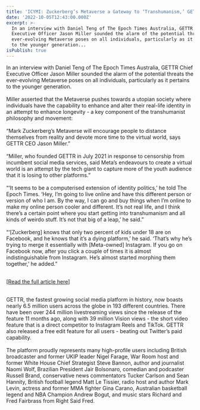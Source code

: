 ```yaml
---
title: 'ICYMI: Zuckerberg’s Metaverse a Gateway to ‘Transhumanism,’ GETTR CEO Warns '
date: '2022-10-05T12:43:00.000Z'
excerpt: >-
  In an interview with Daniel Teng of The Epoch Times Australia, GETTR Chief
  Executive Officer Jason Miller sounded the alarm of the potential threats the
  ever-evolving Metaverse poses on all individuals, particularly as it pertains
  to the younger generation...
isPublish: true
---
```


In an interview with Daniel Teng of The Epoch Times Australia, GETTR Chief Executive Officer Jason Miller sounded the alarm of the potential threats the ever-evolving Metaverse poses on all individuals, particularly as it pertains to the younger generation.  
   
Miller asserted that the Metaverse pushes towards a utopian society where individuals have the capability to enhance and alter their real-life identity in an attempt to enhance longevity - a key component of the transhumanist philosophy and movement:   
   
“Mark Zuckerberg’s Metaverse will encourage people to distance themselves from reality and devote more time to the virtual world, says GETTR CEO Jason Miller.”  
   
“Miller, who founded GETTR in July 2021 in response to censorship from incumbent social media services, said Meta’s endeavours to create a virtual world is an attempt by the tech giant to capture more of the youth audience that it is losing to other platforms.”  
   
“‘It seems to be a computerised extension of identity politics,’ he told The Epoch Times. ‘Hey, I’m going to live online and have this different person or version of who I am. By the way, I can go and buy things when I’m online to make my online person cooler and different. It’s not real life, and I think there’s a certain point where you start getting into transhumanism and all kinds of weirdo stuff. It’s not that big of a leap,’ he said.”  
    
“‘\[Zuckerberg\] knows that only two percent of kids under 18 are on Facebook, and he knows that it’s a dying platform,’ he said. ‘That’s why he’s trying to merge it essentially with \[Meta-owned\] Instagram. If you go on Facebook now, after you click a couple of times it is almost indistinguishable from Instagram. He’s almost started morphing them together,’ he added.”   
 

\[[Read the full article here](https://www.theepochtimes.com/zuckerbergs-metaverse-a-gateway-to-transhumanism-gettr-ceo-warns_4770484.html)\] 

   
GETTR, the fastest growing social media platform in history, now boasts nearly 6.5 million users across the globe in 193 different countries. There have been over 244 million livestreaming views since the release of the feature 11 months ago, along with 39 million Vision views - the short video feature that is a direct competitor to Instagram Reels and TikTok. GETTR also released a free edit feature for all users - beating out Twitter’s paid capability.   
   
The platform proudly represents many high-profile users including British broadcaster and former UKIP leader Nigel Farage, War Room host and former White House Chief Strategist Steve Bannon, author and journalist Naomi Wolf, Brazilian President Jair Bolsonaro, comedian and podcaster Russell Brand, conservative news commentators Tucker Carlson and Sean Hannity, British football legend Matt Le Tissier, radio host and author Mark Levin, actress and former MMA fighter Gina Carano, Australian basketball legend and NBA Champion Andrew Bogut, and music stars Richard and Fred Fairbrass from Right Said Fred.
